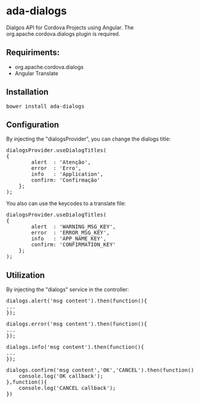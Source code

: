 # ada-dialogs
Dialgos API for Cordova Projects using Angular. The org.apache.cordova.dialogs plugin is required.

## Requiriments:
* org.apache.cordova.dialogs
* Angular Translate

## Installation

<pre>
bower install ada-dialogs
</pre>

## Configuration 

By injecting the "dialogsProvider", you can change the dialogs title:

<pre>
dialogsProvider.useDialogTitles(
{
		alert  : 'Atenção',
		error  : 'Erro',
		info   : 'Application',
		confirm: 'Confirmação' 
	};
);
</pre>

You also can use the keycodes to a translate file:

<pre>
dialogsProvider.useDialogTitles(
{
		alert  : 'WARNING_MSG_KEY',
		error  : 'ERROR_MSG_KEY',
		info   : 'APP_NAME_KEY',
		confirm: 'CONFIRMATION_KEY' 
	};
);
</pre>

## Utilization

By injecting the "dialogs" service in the controller:

<pre>
dialogs.alert('msg content').then(function(){
...
});
</pre>

<pre>
dialogs.error('msg content').then(function(){
...
});
</pre>

<pre>
dialogs.info('msg content').then(function(){
...
});
</pre>

<pre>
dialogs.confirm('msg content','OK','CANCEL').then(function(){
    console.log('OK callback');
},function(){
    console.log('CANCEL callback');
})
</pre>
